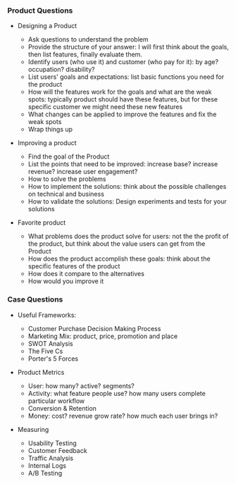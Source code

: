 ### Product Questions

* Designing a Product
  * Ask questions to understand the problem
  * Provide the structure of your answer: I will first think about the goals, then list features, finally evaluate them.
  * Identify users (who use it) and customer (who pay for it): by age? occupation? disability?
  * List users' goals and expectations: list basic functions you need for the product
  * How will the features work for the goals and what are the weak spots: typically product should have these features, but for these specific customer we might need these new features
  * What changes can be applied to improve the features and fix the weak spots
  * Wrap things up

* Improving a product
  * Find the goal of the Product
  * List the points that need to be improved: increase base? increase revenue? increase user engagement?
  * How to solve the problems
  * How to implement the solutions: think about the possible challenges on technical and business
  * How to validate the solutions: Design experiments and tests for your solutions

* Favorite product
  * What problems does the product solve for users: not the the profit of the product, but think about the value users can get from the Product
  * How does the product accomplish these goals: think about the specific features of the product
  * How does it compare to the alternatives
  * How would you improve it

### Case Questions
* Useful Frameworks:
  * Customer Purchase Decision Making Process
  * Marketing Mix: product, price, promotion and place
  * SWOT Analysis
  * The Five Cs
  * Porter's 5 Forces

* Product Metrics
  * User: how many? active? segments?
  * Activity: what feature people use? how many users complete particular workflow
  * Conversion & Retention
  * Money: cost? revenue grow rate? how much each user brings in?

* Measuring
  * Usability Testing
  * Customer Feedback
  * Traffic Analysis
  * Internal Logs
  * A/B Testing
